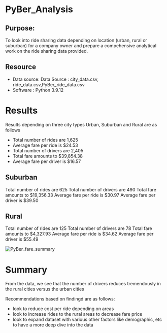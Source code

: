 # PyBer_Analysis

## Purpose:
To look into ride sharing data depending on location (urban, rural or suburban) for a company owner and prepare a compehensive analytical work on the ride sharing data provided.

## Resource
- Data source: Data Source : city_data.csv, ride_data.csv,PyBer_ride_data.csv
- Software : Python 3.9.12

# Results
Results depending on three city types Urban, Suburban and Rural are as follows 
  - Total number of rides are 1,625
  - Average fare per ride is $24.53
  - Total number of drivers are 2,405
  - Total fare amounts to $39,854.38
  - Average fare per driver is $16.57
## Suburban
Total number of rides are 625
Total number of drivers are 490
Total fare amounts to $19,356.33
Average fare per ride is $30.97
Average fare per driver is $39.50
## Rural
Total number of rides are 125
Total number of drivers are 78
Total fare amounts to $4,327.93
Average fare per ride is $34.62
Average fare per driver is $55.49 

![PyBer_fare_summary](https://user-images.githubusercontent.com/103918169/195559910-fad43e39-985a-4954-b852-e3acee24189b.png)


# Summary
From the data, we see that the number of drivers reduces tremendously in the rural cities versus the urban cities

Recommendations based on findingd are as follows:
- look to reduce cost per ride depending on areas
- look to increase rides to the rural areas to decrease fare price
- look to expand dataset with various other factors like demographic, etc to have a more deep dive into the data
